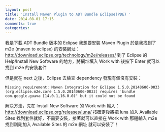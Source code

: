 ```yaml
---
layout: post
title: 'Install Maven Plugin to ADT Bundle Eclipse(PDE) '
date: 2014-08-01 17:15
comments: true
categories: 
---
```

我是下載 ADT Bundle 版本的 Eclipse
我想要安裝 Maven Plugin 
於是我找到了 m2e (maven to eclipse) 的安裝網址：http://download.eclipse.org/technology/m2e/releases/
到了 Eclipse 的 Help/Install New Software 的地方，將網址填入 Work with 後按下 Enter
就可以找到 m2e 的安裝套件

但是就在 next 之後，Eclipse 去檢查 dependency 發現有個沒有安裝：
```
Missing requirement: Maven Integration for Eclipse 1.5.0.20140606-0033 (org.eclipse.m2e.core 1.5.0.20140606-0033) requires 'bundle com.google.guava [14.0.1,16.0.0)' but it could not be found
```

解決方法，先在 Install New Software 的 Work with 輸入：http://download.eclipse.org/releases/luna/ 
按確定後將把 luna 加入 Available Sites
找到套件就好，不需要安裝，接著就可以直接在 Work with 那邊輸入 m2e 找到剛剛加入 Available Sites 的 m2e 網址
就可以安裝了！

